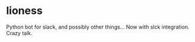 # lioness
Python bot for slack, and possibly other things...
Now with slck integration. Crazy talk.
